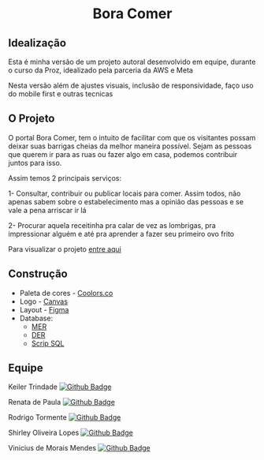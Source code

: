 <h1 align='center'> Bora Comer </h1>

## Idealização

Esta é minha versão de um projeto autoral desenvolvido em equipe, durante o curso da Proz, idealizado pela parceria da AWS e Meta

Nesta versão além de ajustes visuais, inclusão de responsividade, faço uso do mobile first e outras tecnicas




## O Projeto


O portal Bora Comer, tem o intuito de facilitar com que os visitantes possam deixar suas barrigas cheias da melhor maneira possível. Sejam as pessoas que querem ir para as ruas ou fazer algo em casa, podemos contribuir juntos para isso.

Assim temos 2 principais serviços:

1- Consultar, contribuir ou publicar locais para comer. Assim todos, não apenas sabem sobre o estabelecimento mas a opinião das pessoas e se vale a pena arriscar ir lá

2- Procurar aquela receitinha pra calar de vez as lombrigas, pra impressionar alguém e até pra aprender a fazer seu primeiro ovo frito

Para visualizar o projeto [entre aqui](https://viniciusdmorais.github.io/Projeto-Integrador/index.html)




## Construção

* Paleta de cores - [Coolors.co](https://cutt.ly/aM3166s)
* Logo - [Canvas](https://cutt.ly/4M30fTZ)
* Layout - [Figma](https://cutt.ly/A1bVEfo)
* Database:
    * [MER](https://github.com/viniciusdmorais/Projeto-Integrador/blob/Dev/assets/sql/MER.pdf) 
    * [DER](https://github.com/viniciusdmorais/Projeto-Integrador/blob/Dev/assets/sql/DER.pdf)
    * [Scrip SQL](https://github.com/viniciusdmorais/Projeto-Integrador/blob/Dev/assets/sql/create.sql)



## Equipe

Keiler Trindade [![Github Badge](https://img.shields.io/badge/-Github-000?style=flat-square&logo=Github&logoColor=white&link=https://github.com/keilertrindade)](https://github.com/keilertrindade)

Renata de Paula  [![Github Badge](https://img.shields.io/badge/-Github-000?style=flat-square&logo=Github&logoColor=white&link=https://github.com/rehffv)](https://github.com/rehffv)

Rodrigo Tormente  [![Github Badge](https://img.shields.io/badge/-Github-000?style=flat-square&logo=Github&logoColor=white&link=https://github.com/RTormente)](https://github.com/RTormente)

Shirley Oliveira Lopes  [![Github Badge](https://img.shields.io/badge/-Github-000?style=flat-square&logo=Github&logoColor=white&link=https://github.com/shirleyol)](https://github.com/shirleyol)

Vinicius de Morais Mendes  [![Github Badge](https://img.shields.io/badge/-Github-000?style=flat-square&logo=Github&logoColor=white&link=https://github.com/viniciusdmorais)](https://github.com/viniciusdmorais)
